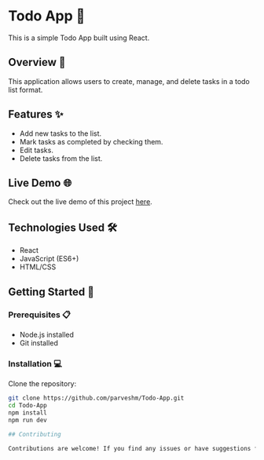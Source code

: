 # Todo App 📝

This is a simple Todo App built using React.

## Overview 🚀

This application allows users to create, manage, and delete tasks in a todo list format.

## Features ✨

- Add new tasks to the list.
- Mark tasks as completed by checking them.
- Edit tasks.
- Delete tasks from the list.

## Live Demo 🌐

Check out the live demo of this project [here](https://parveshm.github.io/Todo-App/).

## Technologies Used 🛠️

- React
- JavaScript (ES6+)
- HTML/CSS

## Getting Started 🏁

### Prerequisites 📋

- Node.js installed
- Git installed

### Installation 💻

Clone the repository:

```bash
git clone https://github.com/parveshm/Todo-App.git
cd Todo-App
npm install
npm run dev

## Contributing

Contributions are welcome! If you find any issues or have suggestions for improvements, feel free to open an issue or create a pull request.
